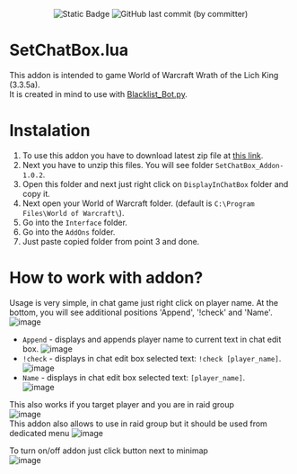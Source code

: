 <p align="center">
  <img alt="Static Badge" src="https://img.shields.io/badge/addon_version-1.0.2-purple">
  <img alt="GitHub last commit (by committer)" src="https://img.shields.io/github/last-commit/ZiumC/SetChatBox_Addon">
</p> 

# SetChatBox.lua
This addon is intended to game World of Warcraft Wrath of the Lich King (3.3.5a).   
It is created in mind to use with <a href="https://github.com/ZiumC/Blacklist_Bot" rel="nofollow">Blacklist_Bot.py</a>.

# Instalation 
1) To use this addon you have to download latest zip file at <a href="https://github.com/ZiumC/SetChatBox_Addon/releases" rel="nofollow">this link</a>.
2) Next you have to unzip this files. You will see folder ```SetChatBox_Addon-1.0.2```.
3) Open this folder and next just right click on ```DisplayInChatBox``` folder and copy it.
4) Next open your World of Warcraft folder. (default is ```C:\Program Files\World of Warcraft\```).
5) Go into the ```Interface``` folder.
6) Go into the ```AddOns``` folder.
7) Just paste copied folder from point 3 and done.

# How to work with addon?
Usage is very simple, in chat game just right click on player name. At the bottom, you will see additional positions 'Append', '!check' and 'Name'.    
![image](https://github.com/ZiumC/SetChatBox_Addon/assets/90453529/2de71c82-bb18-4d71-b5af-3523221abf8c)     
- ```Append``` - displays and appends player name to current text in chat edit box.
![image](https://github.com/ZiumC/SetChatBox_Addon/assets/90453529/9c652dc9-3033-4086-97ae-cc2a5c809678)   
- ```!check``` - displays in chat edit box selected text: ```!check [player_name]```.   
![image](https://github.com/ZiumC/SetChatBox_Addon/assets/90453529/b21b8353-db5f-4c3b-a3ad-33500bf6f080)   
- ```Name``` - displays in chat edit box selected text: ```[player_name]```.   
![image](https://github.com/ZiumC/SetChatBox_Addon/assets/90453529/d02956c8-332c-4969-a3aa-8eefb80b283c)    
   


This also works if you target player and you are in raid group   
![image](https://github.com/ZiumC/SetChatBox_Addon/assets/90453529/ca1b56e5-0496-4930-bccf-48da328e9e5e)   
This addon also allows to use in raid group but it should be used from dedicated menu
![image](https://github.com/ZiumC/SetChatBox_Addon/assets/90453529/b9555c02-6e8b-40ec-bfbb-6bcd238f1564)    

To turn on/off addon just click button next to minimap   
![image](https://github.com/ZiumC/SetChatBox_Addon/assets/90453529/50ea1ccf-6930-4778-9478-5bac06e50410)








